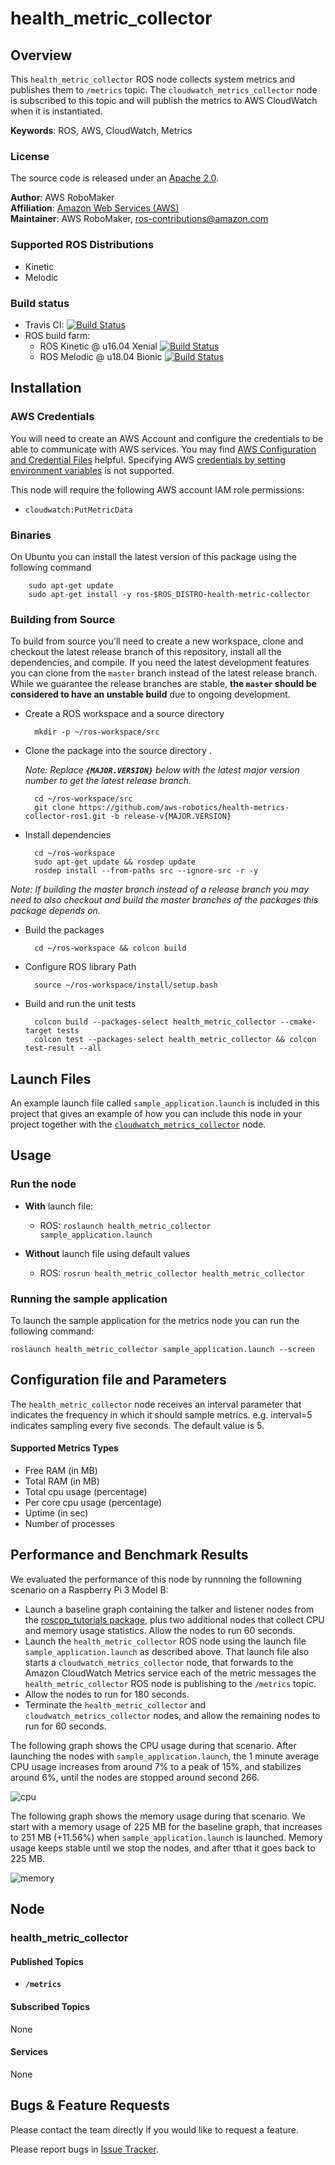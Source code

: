 # health_metric_collector


## Overview
This `health_metric_collector` ROS node collects system metrics and publishes them to `/metrics` topic. The `cloudwatch_metrics_collector` node is subscribed to this topic and will publish the metrics to AWS CloudWatch when it is instantiated.

**Keywords**: ROS, AWS, CloudWatch, Metrics

### License
The source code is released under an [Apache 2.0].

**Author**: AWS RoboMaker<br/>
**Affiliation**: [Amazon Web Services (AWS)]<br/>
**Maintainer**: AWS RoboMaker, ros-contributions@amazon.com

### Supported ROS Distributions
- Kinetic
- Melodic

### Build status

* Travis CI: [![Build Status](https://travis-ci.org/aws-robotics/health-metrics-collector-ros1.svg?branch=master)](https://travis-ci.org/aws-robotics/health-metrics-collector-ros1)
 * ROS build farm:
   * ROS Kinetic @ u16.04 Xenial [![Build Status](http://build.ros.org/job/Kbin_uX64__health_metric_collector__ubuntu_xenial_amd64__binary/badge/icon)](http://build.ros.org/job/Kbin_uX64__health_metric_collector__ubuntu_xenial_amd64__binary)
   * ROS Melodic @ u18.04 Bionic [![Build Status](http://build.ros.org/job/Mbin_uB64__health_metric_collector__ubuntu_bionic_amd64__binary/badge/icon)](http://build.ros.org/job/Mbin_uB64__health_metric_collector__ubuntu_bionic_amd64__binary)


## Installation

### AWS Credentials
You will need to create an AWS Account and configure the credentials to be able to communicate with AWS services. You may find [AWS Configuration and Credential Files] helpful. Specifying AWS [credentials by setting environment variables](https://docs.aws.amazon.com/cli/latest/userguide/cli-environment.html) is not supported. 

This node will require the following AWS account IAM role permissions:
- `cloudwatch:PutMetricData`

### Binaries
On Ubuntu you can install the latest version of this package using the following command

        sudo apt-get update
        sudo apt-get install -y ros-$ROS_DISTRO-health-metric-collector

### Building from Source

To build from source you'll need to create a new workspace, clone and checkout the latest release branch of this repository, install all the dependencies, and compile. If you need the latest development features you can clone from the `master` branch instead of the latest release branch. While we guarantee the release branches are stable, __the `master` should be considered to have an unstable build__ due to ongoing development. 

- Create a ROS workspace and a source directory

        mkdir -p ~/ros-workspace/src

- Clone the package into the source directory . 

    _Note: Replace __`{MAJOR.VERSION}`__ below with the latest major version number to get the latest release branch._

        cd ~/ros-workspace/src
        git clone https://github.com/aws-robotics/health-metrics-collector-ros1.git -b release-v{MAJOR.VERSION}

- Install dependencies

        cd ~/ros-workspace 
        sudo apt-get update && rosdep update
        rosdep install --from-paths src --ignore-src -r -y
        
_Note: If building the master branch instead of a release branch you may need to also checkout and build the master branches of the packages this package depends on._

- Build the packages

        cd ~/ros-workspace && colcon build

- Configure ROS library Path

        source ~/ros-workspace/install/setup.bash
        
- Build and run the unit tests

        colcon build --packages-select health_metric_collector --cmake-target tests
        colcon test --packages-select health_metric_collector && colcon test-result --all


## Launch Files
An example launch file called `sample_application.launch` is included in this project that gives an example of how you can include this node in your project together with the [`cloudwatch_metrics_collector`] node.


## Usage

### Run the node
- **With** launch file:
  - ROS: `roslaunch health_metric_collector sample_application.launch`

- **Without** launch file using default values
  - ROS: `rosrun health_metric_collector health_metric_collector`

### Running the sample application
To launch the sample application for the metrics node you can run the following command:

    roslaunch health_metric_collector sample_application.launch --screen


## Configuration file and Parameters
The `health_metric_collector` node receives an interval parameter that indicates the frequency in which it should sample metrics. e.g. interval=5 indicates sampling every five seconds. The default value is 5.

#### Supported Metrics Types
- Free RAM (in MB)
- Total RAM (in MB)
- Total cpu usage (percentage)
- Per core cpu usage (percentage)
- Uptime (in sec)
- Number of processes

## Performance and Benchmark Results
We evaluated the performance of this node by runnning the followning scenario on a Raspberry Pi 3 Model B:

- Launch a baseline graph containing the talker and listener nodes from the [roscpp_tutorials package](https://wiki.ros.org/roscpp_tutorials), plus two additional nodes that collect CPU and memory usage statistics. Allow the nodes to run 60 seconds. 
- Launch the `health_metric_collector` ROS node using the launch file `sample_application.launch` as described above. That launch file also starts a `cloudwatch_metrics_collector` node, that forwards to the Amazon CloudWatch Metrics service each of the metric messages the `health_metric_collector` ROS node is publishing to the `/metrics` topic. 
- Allow the nodes to run for 180 seconds. 
- Terminate the `health_metric_collector` and `cloudwatch_metrics_collector` nodes, and allow the remaining nodes to run for 60 seconds. 

The following graph shows the CPU usage during that scenario. After launching the nodes with `sample_application.launch`, the 1 minute average CPU usage increases from around 7% to a peak of 15%, and stabilizes around 6%, until the nodes are stopped around second 266. 

![cpu](wiki/images/cpu.svg)

The following graph shows the memory usage during that scenario. We start with a memory usage of 225 MB for the baseline graph, that increases to 251 MB (+11.56%) when `sample_application.launch` is launched. Memory usage keeps stable until we stop the nodes, and after tthat it goes back to 225 MB.

![memory](wiki/images/memory.svg)


## Node

### health_metric_collector

#### Published Topics
- **`/metrics`**

#### Subscribed Topics
None

#### Services
None


## Bugs & Feature Requests
Please contact the team directly if you would like to request a feature.

Please report bugs in [Issue Tracker].


[`cloudwatch_metrics_collector`]: https://github.com/aws-robotics/cloudwatchmetrics-ros1
[Amazon Web Services (AWS)]: https://aws.amazon.com/
[Apache 2.0]: https://aws.amazon.com/apache-2-0/
[AWS Configuration and Credential Files]: https://docs.aws.amazon.com/cli/latest/userguide/cli-config-files.html
[Issue Tracker]: https://github.com/aws-robotics/health-metrics-collector-ros1/issues
[ROS]: http://www.ros.org
